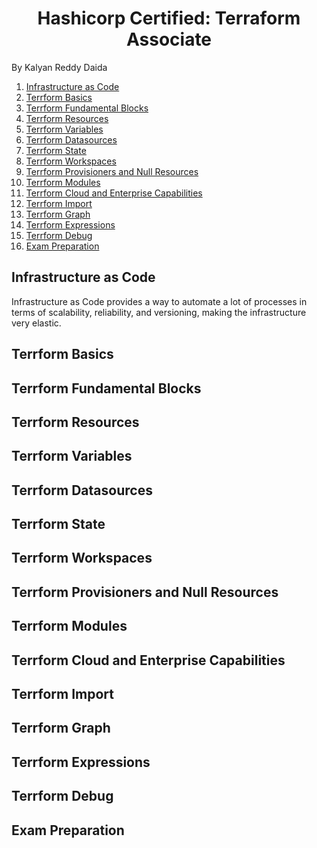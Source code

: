 <h1 align="center">
Hashicorp Certified: Terraform Associate
</h1>
<p>
By Kalyan Reddy Daida
</p>

1. [Infrastructure as Code](#infrastructure-as-code)
2. [Terrform Basics](#terraform-basics)
3. [Terrform Fundamental Blocks](#terraform-fundamental-blocks)
4. [Terrform Resources](#terraform-resources)
5. [Terrform Variables](#terraform-variables)
6. [Terrform Datasources](#terraform-datasources)
7. [Terrform State](#terraform-state)
8. [Terrform Workspaces](#terraform-workspaces)
9. [Terrform Provisioners and Null Resources](#terraform-provisioners-and-null-resources)
10. [Terrform Modules](#terraform-modules)
11. [Terrform Cloud and Enterprise Capabilities](#terraform-cloud-and-enterprise-capabilities)
12. [Terrform Import](#terraform-import)
13. [Terrform Graph](#terraform-graph)
14. [Terrform Expressions](#terraform-expressions)
15. [Terrform Debug](#terraform-debug)
16. [Exam Preparation](#exam-preparation)

## Infrastructure as Code

Infrastructure as Code provides a way to automate a lot of processes in terms of scalability, reliability, and versioning, making the infrastructure very elastic.

## Terrform Basics

## Terrform Fundamental Blocks

## Terrform Resources

## Terrform Variables

## Terrform Datasources

## Terrform State

## Terrform Workspaces

## Terrform Provisioners and Null Resources

## Terrform Modules

## Terrform Cloud and Enterprise Capabilities

## Terrform Import

## Terrform Graph

## Terrform Expressions

## Terrform Debug

## Exam Preparation
